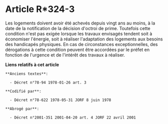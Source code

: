 # Article R*324-3

Les logements doivent avoir été achevés depuis vingt ans au moins, à la date de la notification de la décision d'octroi de
prime. Toutefois cette condition n'est pas exigée lorsque les travaux envisagés tendent soit à économiser l'énergie, soit à
réaliser l'adaptation des logements aux besoins des handicapés physiques. En cas de circonstances exceptionnelles, des
dérogations à cette condition peuvent être accordées par le préfet en fonction de l'urgence et de l'intérêt des travaux à
réaliser.

**Liens relatifs à cet article**

	**Anciens textes**:

	  - Décret n°78-94 1978-01-26 art. 3

	**Codifié par**:

	  - Décret n°78-622 1978-05-31 JORF 8 juin 1978

	**Abrogé par**:

	  - Décret n°2001-351 2001-04-20 art. 4 JORF 22 avril 2001

